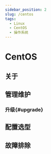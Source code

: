 ```yaml
---
sidebar_position: 2
slug: /centos
tags:
  - Linux
  - CentOS
  - 操作系统
---
```


# CentOS

## 关于

## 管理维护

### 升级{#upgrade}

## 配置选型

## 故障排除